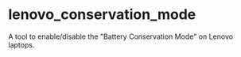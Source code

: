# lenovo_conservation_mode
A tool to enable/disable the "Battery Conservation Mode" on Lenovo laptops.

